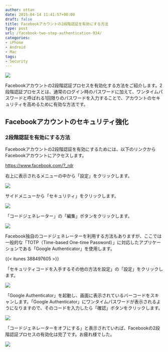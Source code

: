 ```yaml
---
author: ottan
date: 2015-04-14 11:41:57+00:00
draft: false
title: Facebookアカウントの2段階認証を有効にする方法
type: post
url: /facebook-two-step-authentication-934/
categories:
- iPhone
- Android
- Mac
tags:
- Security
---
```


![](/images/2015/04/150406-5522519859081.jpg)






Facebookアカウントの2段階認証プロセスを有効化する方法をご紹介します。2段階認証プロセスとは、通常のログイン時のパスワードに加えて、ワンタイムパスワードと呼ばれる1回限りのパスワードを入力することで、アカウントのセキュリティを高めるために有効な方法です。





## Facebookアカウントのセキュリティ強化





### 2段階認証を有効にする方法





Facebookアカウントの2段階認証を有効にするためには、以下のリンクからFacebookアカウントにアクセスします。



https://www.facebook.com/?_rdr



右上に表示されるメニューの中から「設定」をクリックします。





![](/images/2015/04/150406-5522519932b3e.png)






サイドメニューから「セキュリティ」をクリックします。





![](/images/2015/04/150406-5522519b5c370.png)






「コードジェネレーター」の「編集」ボタンをクリックします。





![](/images/2015/04/150408-5524eceaadf19.png)






Facebook独自のコードジェネレーターを利用する方法もありますが、ここでは一般的な「TOTP（Time-based One-time Password）」に対応したアプリケーションである「Google Authenticator」を使用します。



{{< itunes 388497605 >}}



「セキュリティコードを入手するその他の方法を設定」の「設定」をクリックします。





![](/images/2015/04/150408-5524ececebf71.png)






「Google Authenticator」を起動し、画面に表示されているバーコードをスキャンします。「Google Authenticator」にワンタイムパスワードが表示されるようになりますので、そのコードを入力したら「確認」ボタンをクリックします。





![](/images/2015/04/150408-5524ecef8b0ca.png)






「コードジェネレーターをオフにする」と表示されていれば、Facebookの2段階認証プロセスの有効化は完了です。お疲れ様でした。





![](/images/2015/04/150408-5524ecf223c92.png)

